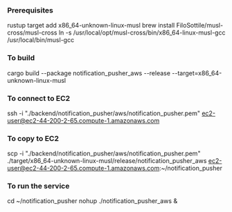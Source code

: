 ### Prerequisites
rustup target add x86_64-unknown-linux-musl
brew install FiloSottile/musl-cross/musl-cross
ln -s /usr/local/opt/musl-cross/bin/x86_64-linux-musl-gcc /usr/local/bin/musl-gcc

### To build
cargo build --package notification_pusher_aws --release --target=x86_64-unknown-linux-musl

### To connect to EC2
ssh -i "./backend/notification_pusher/aws/notification_pusher.pem" ec2-user@ec2-44-200-2-65.compute-1.amazonaws.com

### To copy to EC2
scp -i "./backend/notification_pusher/aws/notification_pusher.pem" ./target/x86_64-unknown-linux-musl/release/notification_pusher_aws ec2-user@ec2-44-200-2-65.compute-1.amazonaws.com:~/notification_pusher

### To run the service
cd ~/notification_pusher
nohup ./notification_pusher_aws &